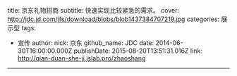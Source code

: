 title: 京东礼物招商
subtitle: 快速实现比较紧急的需求。
cover: http://jdc.jd.com/jfs/download/blobs/blob1437384707219.jpg
categories: 展示型
tags:
  - 宣传
author:
  nick: 京东
  github_name: JDC
date: 2014-06-30T16:00:00.000Z
publishDate: 2015-08-20T13:51:31.016Z
link: http://qian-duan-she-ji.jslab.pro/zhaoshang
---